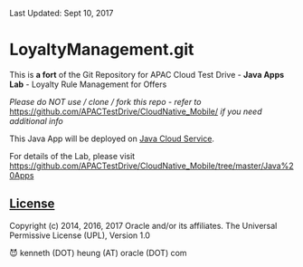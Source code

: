 Last Updated: Sept 10, 2017

# LoyaltyManagement.git

This is **a fort** of the Git Repository for APAC Cloud Test Drive - **Java Apps Lab** - Loyalty Rule Management for Offers

*Please do NOT use / clone / fork this repo - refer to*
  https://github.com/APACTestDrive/CloudNative_Mobile/
*if you need additional info*  

This Java App will be deployed on [Java Cloud Service](https://cloud.oracle.com/en_US/java).

For details of the Lab, please visit
  https://github.com/APACTestDrive/CloudNative_Mobile/tree/master/Java%20Apps

## [License](LICENSE.md)

Copyright (c) 2014, 2016, 2017 Oracle and/or its affiliates. The Universal Permissive License (UPL), Version 1.0
   
:smiling_imp: kenneth (DOT) heung (AT) oracle (DOT) com
